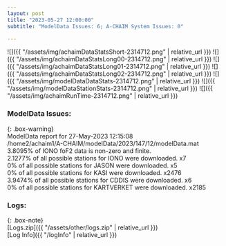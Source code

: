 ```yaml
---
layout: post
title: "2023-05-27 12:00:00"
subtitle: "ModelData Issues: 6; A-CHAIM System Issues: 0"

---
```


![]({{ "/assets/img/achaimDataStatsShort-2314712.png" | relative_url }})
![]({{ "/assets/img/achaimDataStatsLong00-2314712.png" | relative_url }})
![]({{ "/assets/img/achaimDataStatsLong01-2314712.png" | relative_url }})
![]({{ "/assets/img/achaimDataStatsLong02-2314712.png" | relative_url }})
![]({{ "/assets/img/modelDataDataStats-2314712.png" | relative_url }})
![]({{ "/assets/img/modelDataStationStats-2314712.png" | relative_url }})
![]({{ "/assets/img/achaimRunTime-2314712.png" | relative_url }})


### ModelData Issues:  
  
{: .box-warning}  
 ModelData report for 27-May-2023 12:15:08   
 /home2/achaim1/A-CHAIM/modelData/2023/147/12/modelData.mat   
 3.8095% of IONO foF2 data is non-zero and finite.   
 2.1277% of all possible stations for IONO were downloaded. x7   
 0% of all possible stations for JASON were downloaded. x5   
 0% of all possible stations for KASI were downloaded. x2476   
 3.9474% of all possible stations for CDDIS were downloaded. x6   
 0% of all possible stations for KARTVERKET were downloaded. x2185   
  


### Logs:  
  
{: .box-note}  
[Logs.zip]({{ "/assets/other/logs.zip" | relative_url }})  
[Log Info]({{ "/logInfo" | relative_url }})  
